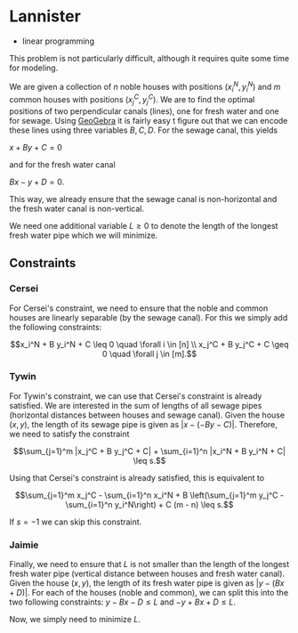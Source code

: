 # Lannister

* linear programming

This problem is not particularly difficult, although it requires quite some time for modeling.

We are given a collection of $n$ noble houses with positions $(x_i^N,y_i^N)$ and $m$ common houses with positions $(x_j^C,y_j^C)$. We are to find the optimal positions of two perpendicular canals (lines), one for fresh water and one for sewage. Using [GeoGebra](https://www.geogebra.org/calculator) it is fairly easy t figure out that we can encode these lines using three variables $B, C, D$. For the sewage canal, this yields

$x + By + C = 0$

and for the fresh water canal

$Bx - y + D = 0.$

This way, we already ensure that the sewage canal is non-horizontal and the fresh water canal is non-vertical.

We need one additional variable $L \geq 0$ to denote the length of the longest fresh water pipe which we will minimize.

## Constraints

### Cersei

For Cersei's constraint, we need to ensure that the noble and common houses are linearly separable (by the sewage canal). For this we simply add the following constraints:

$$x_i^N + B y_i^N + C \leq 0 \quad \forall i \in [n] \\
x_j^C + B y_j^C + C \geq 0 \quad \forall j \in [m].$$

### Tywin

For Tywin's constraint, we can use that Cersei's constraint is already satisfied. We are interested in the sum of lengths of all sewage pipes (horizontal distances between houses and sewage canal). Given the house $(x,y)$, the length of its sewage pipe is given as $|x - (-By - C)|$. Therefore, we need to satisfy the constraint

$$\sum_{j=1}^m |x_j^C + B y_j^C + C| + \sum_{i=1}^n |x_i^N + B y_i^N + C| \leq s.$$

Using that Cersei's constraint is already satisfied, this is equivalent to

$$\sum_{j=1}^m x_j^C - \sum_{i=1}^n x_i^N + B \left(\sum_{j=1}^m y_j^C - \sum_{i=1}^n y_i^N\right) + C (m - n) \leq s.$$

If $s = -1$ we can skip this constraint.

### Jaimie

Finally, we need to ensure that $L$ is not smaller than the length of the longest fresh water pipe (vertical distance between houses and fresh water canal). Given the house $(x,y)$, the length of its fresh water pipe is given as $|y - (B x + D)|$. For each of the houses (noble and common), we can split this into the two following constraints: $y - B x - D \leq L$ and $-y + B x + D \leq L$.

Now, we simply need to minimize $L$.
